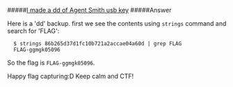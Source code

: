 #####[I made a dd of Agent Smith usb key](http://ringzer0team.com/challenges/20)
#####Answer

Here is a 'dd' backup. first we see the contents using `strings` command and search for 'FLAG':
```
  $ strings 86b265d37d1fc10b721a2accae04a60d | grep FLAG
  FLAG-ggmgk05096
```
So the flag is `FLAG-ggmgk05096`.

Happy flag capturing:D
Keep calm and CTF!
